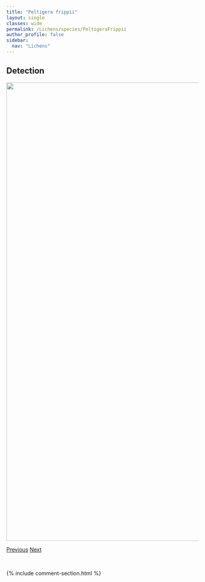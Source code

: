```yaml
---
title: "Peltigera frippii"
layout: single
classes: wide
permalink: /Lichens/species/PeltigeraFrippii
author_profile: false
sidebar:
  nav: "Lichens"
---
```


<h2>Detection</h2>

<a href="https://drive.google.com/uc?export=view&id=1_G3o4P3OTMv5pgMUC1S-21FiOrY6bLyl">
<img src="https://drive.google.com/uc?export=view&id=1_G3o4P3OTMv5pgMUC1S-21FiOrY6bLyl" height = "1200" width = "800">
</a>


<a href="/DevelopmentWebsite/Lichens/species/PeltigeraExtenuata" class="pagination--pager" title="Peltigera extenuata">Previous</a> <a href="/DevelopmentWebsite/Lichens/species/PeltigeraHorizontalis" class="pagination--pager" title="Peltigera horizontalis">Next</a>

<p>&nbsp;</p>

{% include comment-section.html %}
